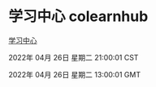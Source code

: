 # 学习中心 colearnhub
[学习中心](http://59.174.24.91:56308/colearnhub/)

2022年 04月 26日 星期二 21:00:01 CST

2022年 04月 26日 星期二 13:00:01 GMT

